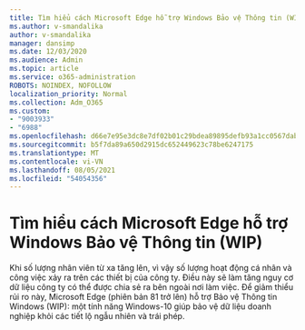 ```yaml
---
title: Tìm hiểu cách Microsoft Edge hỗ trợ Windows Bảo vệ Thông tin (WIP)
ms.author: v-smandalika
author: v-smandalika
manager: dansimp
ms.date: 12/03/2020
ms.audience: Admin
ms.topic: article
ms.service: o365-administration
ROBOTS: NOINDEX, NOFOLLOW
localization_priority: Normal
ms.collection: Adm_O365
ms.custom:
- "9003933"
- "6988"
ms.openlocfilehash: d66e7e95e3dc8e7df02b01c29bdea89895defb93a1cc0567dabc3914a8af22f6
ms.sourcegitcommit: b5f7da89a650d2915dc652449623c78be6247175
ms.translationtype: MT
ms.contentlocale: vi-VN
ms.lasthandoff: 08/05/2021
ms.locfileid: "54054356"
---
```

# <a name="learn-how-microsoft-edge-supports-windows-information-protection-wip"></a>Tìm hiểu cách Microsoft Edge hỗ trợ Windows Bảo vệ Thông tin (WIP)

Khi số lượng nhân viên từ xa tăng lên, vì vậy số lượng hoạt động cá nhân và công việc xảy ra trên các thiết bị của công ty. Điều này sẽ làm tăng nguy cơ dữ liệu công ty có thể được chia sẻ ra bên ngoài nơi làm việc. Để giảm thiểu rủi ro này, Microsoft Edge (phiên bản 81 trở lên) hỗ trợ Bảo vệ Thông tin Windows (WIP): một tính năng Windows-10 giúp bảo vệ dữ liệu doanh nghiệp khỏi các tiết lộ ngẫu nhiên và trái phép.
